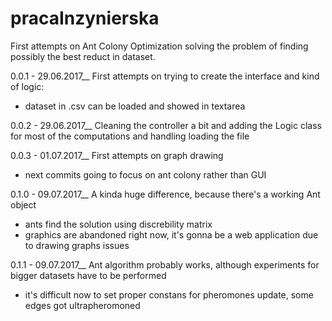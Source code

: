 # pracaInzynierska
First attempts on Ant Colony Optimization solving the problem of finding possibly the best reduct in dataset.

0.0.1 - 29.06.2017__
First attempts on trying to create the interface and kind of logic:
- dataset in .csv can be loaded and showed in textarea

0.0.2 - 29.06.2017__
Cleaning the controller a bit and adding the Logic class for most of the computations and handling loading the file

0.0.3 - 01.07.2017__
First attempts on graph drawing
- next commits going to focus on ant colony rather than GUI

0.1.0 - 09.07.2017__
A kinda huge difference, because there's a working Ant object
- ants find the solution using discrebility matrix
- graphics are abandoned right now, it's gonna be a web application due to drawing graphs issues

0.1.1 - 09.07.2017__
Ant algorithm probably works, although experiments for bigger datasets have to be performed
- it's difficult now to set proper constans for pheromones update, some edges got ultrapheromoned